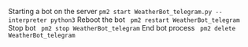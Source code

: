 Starting a bot on the server
`
pm2 start WeatherBot_telegram.py --interpreter python3
`
Reboot the bot
`
pm2 restart WeatherBot_telegram`
Stop bot 
`
pm2 stop WeatherBot_telegram`
End bot process
`
pm2 delete WeatherBot_telegram`
